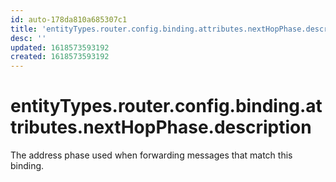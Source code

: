 ```yaml
---
id: auto-178da810a685307c1
title: 'entityTypes.router.config.binding.attributes.nextHopPhase.description'
desc: ''
updated: 1618573593192
created: 1618573593192
---
```

# entityTypes.router.config.binding.attributes.nextHopPhase.description

The address phase used when forwarding messages that match this binding.